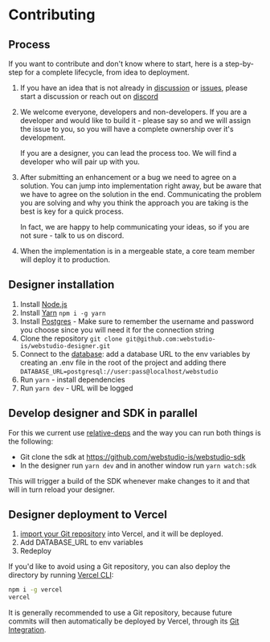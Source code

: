 # Contributing

## Process

If you want to contribute and don't know where to start, here is a step-by-step for a complete lifecycle, from idea to deployment.

1. If you have an idea that is not already in [discussion](https://github.com/webstudio-is/webstudio/discussions) or [issues](https://github.com/webstudio-is/webstudio-designer/issues), please start a discussion or reach out on [discord](https://discord.gg/UNdyrDkq5r)

1. We welcome everyone, developers and non-developers. If you are a developer and would like to build it - please say so and we will assign the issue to you, so you will have a complete ownership over it's development.

   If you are a designer, you can lead the process too. We will find a developer who will pair up with you.

1. After submitting an enhancement or a bug we need to agree on a solution. You can jump into implementation right away, but be aware that we have to agree on the solution in the end. Communicating the problem you are solving and why you think the approach you are taking is the best is key for a quick process.

   In fact, we are happy to help communicating your ideas, so if you are not sure - talk to us on discord.

1. When the implementation is in a mergeable state, a core team member will deploy it to production.

## Designer installation

1. Install [Node.js](https://nodejs.dev/learn/how-to-install-nodejs)
2. Install [Yarn](https://yarnpkg.com/) `npm i -g yarn`
3. Install [Postgres](https://www.postgresql.org/download/) - Make sure to remember the username and password you choose since you will need it for the connection string
4. Clone the repository `git clone git@github.com:webstudio-is/webstudio-designer.git`
5. Connect to the [database](https://www.prisma.io/docs/getting-started/setup-prisma/start-from-scratch/relational-databases/connect-your-database-typescript-postgres): add a database URL to the env variables by creating an .env file in the root of the project and adding there `DATABASE_URL=postgresql://user:pass@localhost/webstudio`
6. Run `yarn` - install dependencies
7. Run `yarn dev` - URL will be logged

## Develop designer and SDK in parallel

For this we current use [relative-deps](https://github.com/mweststrate/relative-deps) and the way you can run both things is the following:

- Git clone the sdk at https://github.com/webstudio-is/webstudio-sdk
- In the designer run `yarn dev` and in another window run `yarn watch:sdk`

This will trigger a build of the SDK whenever make changes to it and that will in turn reload your designer.

## Designer deployment to Vercel

1. [import your Git repository](https://vercel.com/new) into Vercel, and it will be deployed.
2. Add DATABASE_URL to env variables
3. Redeploy

If you'd like to avoid using a Git repository, you can also deploy the directory by running [Vercel CLI](https://vercel.com/cli):

```sh
npm i -g vercel
vercel
```

It is generally recommended to use a Git repository, because future commits will then automatically be deployed by Vercel, through its [Git Integration](https://vercel.com/docs/concepts/git).
